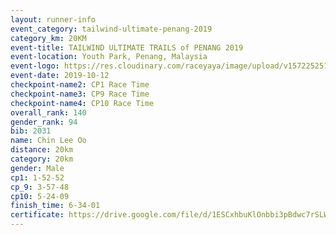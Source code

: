 ```yaml
---
layout: runner-info 
event_category: tailwind-ultimate-penang-2019 
category_km: 20KM 
event-title: TAILWIND ULTIMATE TRAILS of PENANG 2019 
event-location: Youth Park, Penang, Malaysia 
event-logo: https://res.cloudinary.com/raceyaya/image/upload/v1572252513/logo/utop-2019_h9tzys.jpg 
event-date: 2019-10-12 
checkpoint-name2: CP1 Race Time 
checkpoint-name3: CP9 Race Time 
checkpoint-name4: CP10 Race Time 
overall_rank: 140
gender_rank: 94
bib: 2031
name: Chin Lee Oo
distance: 20km
category: 20km
gender: Male
cp1: 1-52-52
cp_9: 3-57-48
cp10: 5-24-09
finish_time: 6-34-01
certificate: https://drive.google.com/file/d/1ESCxhbuKlOnbbi3pBdwc7rSLW7rMrK0U/view?usp=sharing
---
```

